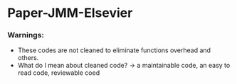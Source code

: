 # Paper-JMM-Elsevier

### Warnings:
* These codes are not cleaned to eliminate functions overhead and others.
* What do I mean about cleaned code? -> a maintainable code, an easy to read code, reviewable coed
